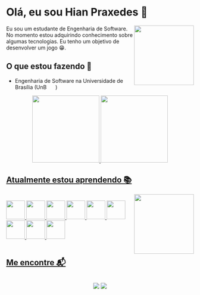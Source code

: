 # Olá, eu sou Hian Praxedes 👋
<img align="right" width="160"  src="https://c.tenor.com/p0kz7NOqxTkAAAAM/kaito-typing.gif" />
Eu sou um estudante de Engenharia de Software. No momento estou adquirindo conhecimento sobre algumas tecnologias. Eu tenho um objetivo de desenvolver um jogo 😁.

## O que estou fazendo 🌱

- Engenharia de Software na Universidade de Brasília (UnB  <img width="20" height="12" src="https://user-images.githubusercontent.com/86726332/154114165-b78f1d0b-3dc1-4c7d-a286-253126bbc3cc.png">)

<div align="center">
  <a href="https://github.com/HianPraxedes">
  <img height="180em" src="https://github-readme-stats.vercel.app/api?username=HianPraxedes&show_icons=true&theme=dracula&include_all_commits=true&count_private=true"/>
  <img height="180em" src="https://github-readme-stats.vercel.app/api/top-langs/?username=silas-neres&layout=compact&langs_count=7&theme=dracula"/>
</div>

## Atualmente estou aprendendo 📚

<img align="right" width="160"  src="https://blog.trello.com/hs-fs/hubfs/Trello%20Beginners/spongebob.gif?width=360&name=spongebob.gif" />

<br>
  <div align="">
  <img width="50" src="https://cdn.jsdelivr.net/gh/devicons/devicon/icons/git/git-original.svg" />
  <img width="50" src="https://cdn.jsdelivr.net/gh/devicons/devicon/icons/vuejs/vuejs-original.svg" />
  <img width="50" src="https://cdn.jsdelivr.net/gh/devicons/devicon/icons/javascript/javascript-plain.svg" />
  <img width="50" src="https://cdn.jsdelivr.net/gh/devicons/devicon/icons/html5/html5-plain.svg" /> 
  <img width="50" src="https://cdn.jsdelivr.net/gh/devicons/devicon/icons/css3/css3-plain.svg" /> 
  <img width="50" src="https://cdn.jsdelivr.net/gh/devicons/devicon/icons/java/java-original.svg" />
  <img width="50" src="https://cdn.jsdelivr.net/gh/devicons/devicon/icons/linux/linux-original.svg" />
  <img width="50" src="https://cdn.jsdelivr.net/gh/devicons/devicon/icons/docker/docker-plain.svg" />
  <img width="50" src="https://cdn.jsdelivr.net/gh/devicons/devicon/icons/c/c-original.svg" />
  
</div>
<br>

## Me encontre 📬
<br>
<div align="center">
<a href="mailto:hianpraxedes93@gmail.com"><img src="https://img.shields.io/badge/-Gmail-%23333?style=for-the-badge&logo=gmail&logoColor=red" target="_blank"></a>
<a href="https://www.instagram.com/praxedeshian/" target="_blank"><img src="https://img.shields.io/badge/-Instagram-%23E4405F?style=for-the-badge&logo=instagram&logoColor=white" target="_blank"></a>

</div>

<!--
**HianPraxedes/HianPraxedes** is a ✨ _special_ ✨ repository because its `README.md` (this file) appears on your GitHub profile.

Here are some ideas to get you started:

- 🔭 I’m currently working on ...
- 🌱 I’m currently learning ...
- 👯 I’m looking to collaborate on ...
- 🤔 I’m looking for help with ...
- 💬 Ask me about ...
- 📫 How to reach me: ...
- 😄 Pronouns: ...
- ⚡ Fun fact: ...
-->
